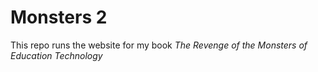 # Monsters 2

This repo runs the website for my book <em>The Revenge of the Monsters of Education Technology</em>
